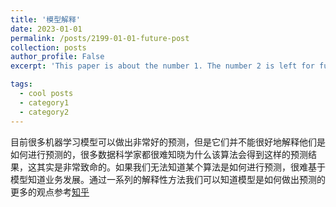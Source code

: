 ```yaml
---
title: '模型解释'
date: 2023-01-01
permalink: /posts/2199-01-01-future-post
collection: posts
author_profile: False
excerpt: 'This paper is about the number 1. The number 2 is left for future work.'

tags:
  - cool posts
  - category1
  - category2
---
```


目前很多机器学习模型可以做出非常好的预测，但是它们并不能很好地解释他们是如何进行预测的，很多数据科学家都很难知晓为什么该算法会得到这样的预测结果，这其实是非常致命的。如果我们无法知道某个算法是如何进行预测，很难基于模型知道业务发展。通过一系列的解释性方法我们可以知道模型是如何做出预测的
更多的观点参考[知乎](https://zhuanlan.zhihu.com/p/435528676)









<!--Getting started>
This post will show up by default. To disable scheduling of future posts, edit `config.yml` and set `future: false`. 
 **加粗**!-->








